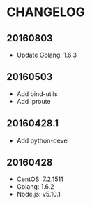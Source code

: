 # CHANGELOG
## 20160803
- Update Golang: 1.6.3

## 20160503
- Add bind-utils
- Add iproute

## 20160428.1
- Add python-devel

## 20160428
- CentOS: 7.2.1511
- Golang: 1.6.2
- Node.js: v5.10.1

